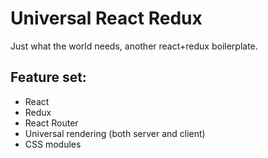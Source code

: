 # Universal React Redux

Just what the world needs, another react+redux boilerplate.

## Feature set:
* React
* Redux
* React Router
* Universal rendering (both server and client)
* CSS modules

